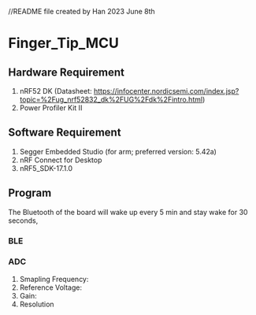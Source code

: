 //README file created by Han 2023 June 8th
# Finger_Tip_MCU

## Hardware Requirement
1. nRF52 DK (Datasheet: https://infocenter.nordicsemi.com/index.jsp?topic=%2Fug_nrf52832_dk%2FUG%2Fdk%2Fintro.html)
2. Power Profiler Kit II

## Software Requirement
1. Segger Embedded Studio (for arm; preferred version: 5.42a)
2. nRF Connect for Desktop
3. nRF5_SDK-17.1.0

## Program
The Bluetooth of the board will wake up every 5 min and stay wake for 30 seconds, 
### BLE
### ADC
1. Smapling Frequency:
2. Reference Voltage:
3. Gain:
4. Resolution
